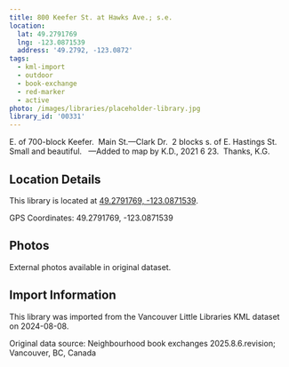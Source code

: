 ```yaml
---
title: 800 Keefer St. at Hawks Ave.; s.e.
location:
  lat: 49.2791769
  lng: -123.0871539
  address: '49.2792, -123.0872'
tags:
  - kml-import
  - outdoor
  - book-exchange
  - red-marker
  - active
photo: /images/libraries/placeholder-library.jpg
library_id: '00331'
---
```

E. of 700-block Keefer.  Main St.—Clark Dr.  
2 blocks s. of E. Hastings St.  
Small and beautiful.  
—Added to map by K.D., 2021 6 23.  Thanks, K.G.

## Location Details

This library is located at [49.2791769, -123.0871539](https://www.google.com/maps?q=49.2791769,-123.0871539).

GPS Coordinates: 49.2791769, -123.0871539

## Photos

External photos available in original dataset.

## Import Information

This library was imported from the Vancouver Little Libraries KML dataset on 2024-08-08.

Original data source: Neighbourhood book exchanges 2025.8.6.revision; Vancouver, BC, Canada

